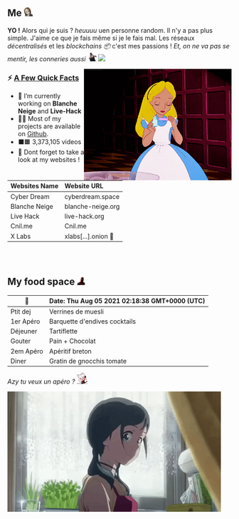 ## **Me**  <img src="pic/5869_TakagiShhh.gif" height="20">
**YO !** Alors qui je suis ? *heuuuu* uen personne random. Il n'y a pas plus simple. J'aime ce que je fais même si je le fais mal. Les réseaux *décentralisés* et les *blockchains 📦* c'est mes passions ! *Et, on ne va pas se mentir, les conneries aussi <img src="pic/dance.gif" height="20">* ![](https://komarev.com/ghpvc/?username=DrBlackWolf&color=yellow)

<img src="pic/alice.gif" align="right" height="250">

<h3>⚡️ <u>A Few Quick Facts</u></h3>
<ul>
<li>🔭 I’m currently working on <b>Blanche Neige</b> and <b>Live-Hack</b></li>
<li>👨‍💻 Most of my projects are available on <a href="https://github.com/DrBlackWolf">Github</a>.</li>
<li>⬛️🟧 3,373,105 videos</li>
<li>📝 Dont forget to take a look at my websites !</li>
</ul>

| Websites Name | Website URL |
| -------------- | :--------- |
| Cyber Dream | cyberdream.space |
| Blanche Neige | blanche-neige.org |
| Live Hack | live-hack.org |
| Cnil.me | Cnil.me |
| X Labs | xlabs[...].onion 🧄 |

<br>
<br>

## **My food space** <img src="pic/Deadpool_aw_shock.gif" height="20">

| 📆 | Date: Thu Aug 05 2021 02:18:38 GMT+0000 (UTC) | 
| ---- | :--- | 
| Ptit dej | Verrines de muesli | 
| 1er Apéro | Barquette d'endives cocktails | 
| Déjeuner | Tartiflette | 
| Gouter | Pain + Chocolat | 
| 2em Apéro | Apéritif breton | 
| Diner | Gratin de gnocchis tomate |

*Azy tu veux un apéro ?* <img src="pic/8395_CerberusFastTap.gif" height="25">

<img src="pic/L4IXI1XdroF0dGnNJN.gif">
